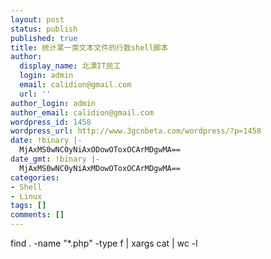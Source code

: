 ```yaml
---
layout: post
status: publish
published: true
title: 统计某一类文本文件的行数shell脚本
author:
  display_name: 北漂IT民工
  login: admin
  email: calidion@gmail.com
  url: ''
author_login: admin
author_email: calidion@gmail.com
wordpress_id: 1458
wordpress_url: http://www.3gcnbeta.com/wordpress/?p=1458
date: !binary |-
  MjAxMS0wNC0yNiAxODowOToxOCArMDgwMA==
date_gmt: !binary |-
  MjAxMS0wNC0yNiAxMDowOToxOCArMDgwMA==
categories:
- Shell
- Linux
tags: []
comments: []
---
```

<p>find . -name "*.php" -type f | xargs cat | wc -l</p>
